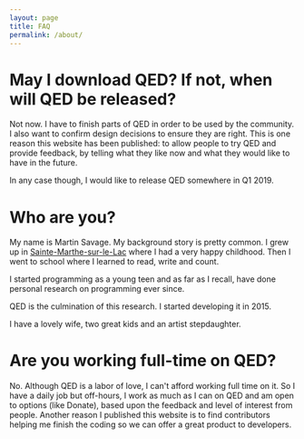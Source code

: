 ```yaml
---
layout: page
title: FAQ
permalink: /about/
---
```


# May I download QED? If not, when will QED be released?

Not now. I have to finish parts of QED in order to be used by the community. I also want to confirm design decisions to ensure they are right. This is one reason this website has been published: to allow people to try QED and provide feedback, by telling what they like now and what they would like to have in the future.

In any case though, I would like to release QED somewhere in Q1 2019.

# Who are you?

My name is Martin Savage. My background story is pretty common. I grew up in [Sainte-Marthe-sur-le-Lac](https://en.wikipedia.org/wiki/Sainte-Marthe-sur-le-Lac,_Quebec) where I had a very happy childhood. Then I went to school where I learned to read, write and count.

I started programming as a young teen and as far as I recall, have done personal research on programming ever since.

QED is the culmination of this research. I started developing it in 2015.

I have a lovely wife, two great kids and an artist stepdaughter.

# Are you working full-time on QED?

No. Although QED is a labor of love, I can't afford working full time on it. So I have a daily job but off-hours, I work as much as I can on QED and am open to options (like Donate), based upon the feedback and level of interest from people. Another reason I published this website is to find contributors helping me finish the coding so we can offer a great product to developers.
